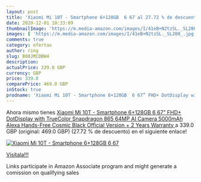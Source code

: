```yaml
---
layout: post
title: 'Xiaomi Mi 10T - Smartphone 6+128GB  6 67 al 27.72 % de descuento'
date: 2020-12-01 10:33:09
thumbnailImage: 'https://m.media-amazon.com/images/I/41eB+N2tzSL._SL200_.jpg'
images: [ 'https://m.media-amazon.com/images/I/41eB+N2tzSL._SL200_.jpg' ]
comments: true
category: ofertas
author: ring
slug: B08JMCDBW4
description:
actualPrice: 339.0 GBP
currency: GBP
price: 339.0
comparePrice: 469.0 GBP
inStock: true
prodname: 'Xiaomi Mi 10T - Smartphone 6+128GB  6 67” FHD+ DotDisplay with TrueColor  Snapdragon 865  64MP AI Camera  5000mAh  Alexa Hands-Free  Cosmic Black  Official Version + 2 Years Warranty '
---
```


Ahora mismo tienes [Xiaomi Mi 10T - Smartphone 6+128GB  6 67” FHD+ DotDisplay with TrueColor  Snapdragon 865  64MP AI Camera  5000mAh  Alexa Hands-Free  Cosmic Black  Official Version + 2 Years Warranty ](https://www.amazon.co.uk/dp/B08JMCDBW4/?tag=tolees0a-21) a 339.0 GBP (original: 469.0 GBP) (27.72 %  de descuento) en el siguiente enlace!

[![Xiaomi Mi 10T - Smartphone 6+128GB  6 67](https://m.media-amazon.com/images/I/41eB+N2tzSL._SL200_.jpg)](https://www.amazon.co.uk/dp/B08JMCDBW4/?tag=tolees0a-21)

[Visítala!!!](https://www.amazon.co.uk/dp/B08JMCDBW4/?tag=tolees0a-21)

Links participate in Amazon Associate program and might generate a comission on qualifying sales
